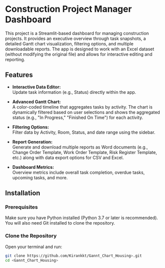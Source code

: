 # Construction Project Manager Dashboard

This project is a Streamlit-based dashboard for managing construction projects. It provides an executive overview through task snapshots, a detailed Gantt chart visualization, filtering options, and multiple downloadable reports. The app is designed to work with an Excel dataset (without modifying the original file) and allows for interactive editing and reporting.

## Features

- **Interactive Data Editor:**  
  Update task information (e.g., Status) directly within the app.

- **Advanced Gantt Chart:**  
  A color-coded timeline that aggregates tasks by activity. The chart is dynamically filtered based on user selections and shows the aggregated status (e.g., "In Progress," "Finished On Time") for each activity.

- **Filtering Options:**  
  Filter data by Activity, Room, Status, and date range using the sidebar.

- **Report Generation:**  
  Generate and download multiple reports as Word documents (e.g., Change Order Template, Work Order Template, Risk Register Template, etc.) along with data export options for CSV and Excel.

- **Dashboard Metrics:**  
  Overview metrics include overall task completion, overdue tasks, upcoming tasks, and more.

## Installation

### Prerequisites

Make sure you have Python installed (Python 3.7 or later is recommended). You will also need Git installed to clone the repository.

### Clone the Repository

Open your terminal and run:

```bash
git clone https://github.com/Kirankkt/Gannt_Chart_Housing>.git
cd <Gannt_Chart_Housing>
